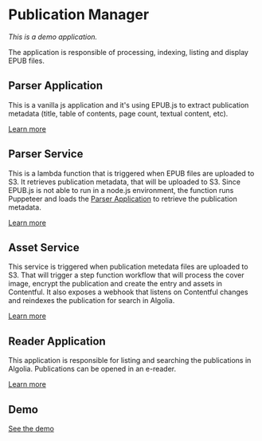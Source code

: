 # Publication Manager

_This is a demo application._

The application is responsible of processing, indexing, listing and display EPUB files.

## Parser Application

This is a vanilla js application and it's using EPUB.js to extract publication metadata (title, table of contents, page count, textual content, etc).

[Learn more](packages/parser-app)

## Parser Service

This is a lambda function that is triggered when EPUB files are uploaded to S3. It retrieves publication metadata, that will be uploaded to S3. Since EPUB.js is not able to run in a node.js environment, the function runs Puppeteer and loads the [Parser Application](packages/parser-app) to retrieve the publication metadata.

[Learn more](packages/parser-service)

## Asset Service

This service is triggered when publication metedata files are uploaded to S3. That will trigger a step function workflow that will process the cover image, encrypt the publication and create the entry and assets in Contentful. It also exposes a webhook that listens on Contentful changes and reindexes the publication for search in Algolia.

[Learn more](packages/asset-service)

## Reader Application

This application is responsible for listing and searching the publications in Algolia. Publications can be opened in an e-reader.

[Learn more](packages/reader-app)

## Demo

[See the demo](https://publication-reader-app.vercel.app/)

